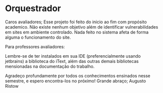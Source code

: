 # Orquestrador

Caros avaliadores;
Esse projeto foi feito do inicio ao fim com propósito academico. Não existe nenhum objetivo além de identificar vulnerabilidades em sites em ambiente controlado. Nada feito no sistema afeta de forma alguma o funcionamento do site.

Para professores avaliadores:

Lembre-se de ter instalados em sua IDE (preferencialmente usando jetbrains) a biblioteca do iText, além das outras demais bibliotecas mensionadas na documentação do trabalho.

Agradeço profundamente por todos os conhecimentos ensinados nesse semestre, e espero encontra-los no próximo!
Grande abraço;
Augusto Ristow
